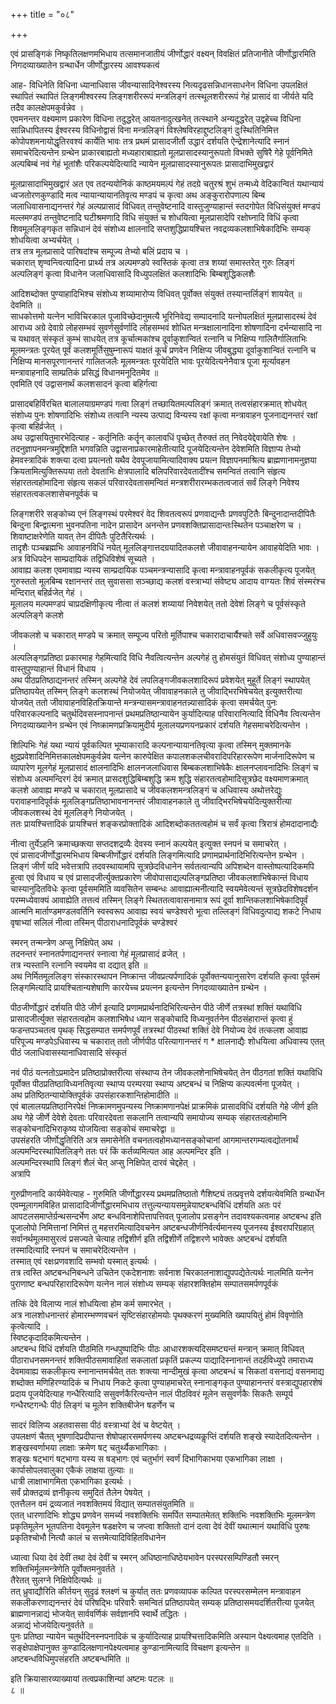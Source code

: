 +++
title = "०८"

+++

  
एवं प्रासङ्गिकं निष्कृतिलक्षणमभिधाय तत्समानजातीयं जीर्णोद्धारं वक्ष्यन् विवक्षितं प्रतिजानीते जीर्णोद्धारमिति निगदव्याख्यातेन ग्रन्थार्धेन जीर्णोद्धारस्य आवश्यकत्वं   
  
   
  
आह- विधिनेति विधिना ध्यानाधिवास जीवन्यासादिनेश्वरस्य नित्यदृढसन्निधानसाधनेन विधिना उपलक्षितं स्थापितं स्थापितं लिङ्गमीश्वरस्य लिङ्गशरीररूपं मन्त्रलिङ्गं तत्स्थूलशरीररूपं गेहं प्रासादं वा जीर्यते यदि तदैव कालक्षेपमकुर्वन्नेव ।  
एवमनन्तर वक्ष्यमाण प्रकारेण विधिना तदुद्धरेत् आयतनादुत्खनेत् तत्स्थाने अन्यदुद्धरेत् उद्वहेच्च विधिना सान्निधापितस्य ईश्वरस्य विधिनोद्वासं विना मन्त्रलिङ्गं विश्लेषविरहाद्दुष्टलिङ्गं दुःस्थितिनिमित्त कोपोपशमनायोद्धृतिरवश्यं कार्येति भावः तत्र प्रथमं प्रासादजीर्तौ उद्धारं दर्शयति ऐन्द्रेशानेत्यादि स्नानं समाचरेदित्यन्तेन ग्रन्थेन प्राकारबाह्यतो मध्यहाराबाह्यतो मूलप्रासादस्यानुरूपतो विभक्ते सुषिरै गेहे पूर्वनिमिते अल्पबिम्बं नवं गेहं भूतांशैः परिकल्पयेदित्यादि न्यायेन मूलप्रासादस्यानुरूपतः प्रासादाभिमुखद्वारं   
  
   
  
मूलप्रासादाभिमुखद्वारं अत एव तदन्ययोनिकं काष्ठमयमल्पं गेहं तदग्रे चतुरश्रं शुभं तन्मध्ये वेदिकान्वितं यथान्यायं ध्वजतोरणकुण्डादि मत्व न्यायान्यायानतिवृत्य मण्डपं च कृत्वा अथ अङ्कुरारोपणाल्प बिम्ब जलाधिवासनाद्यनन्तरं गेहं अल्पप्रासादं विधिवत् तन्तुवेष्टनादि वास्तुजुण्याहान्तं स्तदगोपेत विधिसंयुक्तं मण्डपं मल्लमण्डपं तन्तुवेष्टनादि घटीश्रमणादि विधि संयुक्तं च शोधयित्वा मूलप्रासादेपि रक्षोघ्नादि विधिं कृत्वा शिवमूललिङ्गकृत सन्निधानं देवं संशोध्य क्षालनादि सप्तशुद्धिप्रायश्चित्त नवद्रव्यकलशाभिषेकादिभिः सम्यक् शोधयित्वा अभ्यर्चयेत् ।  
तत्र तत्र मूलप्रासादे पारिषदांश्च सम्पूज्य तेभ्यो बलिं प्रदाय च ।  
चकारात् शृण्वन्त्वित्यादिना प्रार्थ्य तत्र अल्पमण्डपे स्वस्तिकं कृत्वा तत्र शय्यां समास्तरेत् गुरुः लिङ्गं अल्पलिङ्गं कृत्वा विधानेन जलाधिवासादि विध्युपलक्षितं कलशादिभिः बिम्बशुद्धिकलशैः   
  
   
  
आदिशब्दोक्त पुण्याहादिभिश्च संशोध्य शय्यामारोप्य विधिवत् पूर्वोक्त संयुक्तं तस्यान्तर्लिङ्गं शाययेत् ॥  
देवमिति ॥  
साधकोत्तमो यत्नेन भाविचिरकाल पूजाविच्छेदानुमत्यै भूरिनिवेद्य सम्पादनादि यत्नोपलक्षितं मूलप्रासादस्थं देवं आराध्य अग्रे देवाग्रे लोहसम्भवं सुवर्णसुर्वर्णादि लोहसम्भवं शोधित मन्त्रक्षालानादिना शोषणादिना दर्भन्यासादि ना च यथावत् संस्कृतं कुम्भं साधयेत् तत्र कूर्चात्मकांश्च दूर्वाकुशान्वितं रत्नानि च निक्षिप्य गालितैर्गालिताभिः मूलमन्त्रतः पूरयेत् पूर्वं कलशमूर्तिसुषुम्नारूपं याक्षतं कूर्चं प्रणवेन निक्षिप्य जीवबुद्ध्या दूर्वाकुशान्वितं रत्नानि च निक्षिप्य मानसपूरणानन्तरं गालितजलैः मूलमन्त्रतः पूरयेदिति भावः पूरयेदित्यनेनैवात्र पूजा मूर्त्यावहन मन्त्रावाहनादि साम्प्रतिकं प्रसिद्धं विधानमनूदितमेव ॥  
एवमिति एवं उद्वासनार्थं कलशसादनं कृत्वा बहिर्गत्वा   
  
   
  
प्रासादबहिर्विरचित बालालयाग्रमण्डपं गत्वा लिङ्गं तच्छायितमल्पलिङ्गं क्रमात् तत्वसंहारक्रमात् शोधयेत् संशोध्य पुनः शोषणादिभिः संशोध्य तत्वानि न्यस्य उत्पाद्य विन्यस्य रक्षां कृत्वा मन्त्रावाहन पूजनाद्यनन्तरं रक्षां कृत्वा बहिर्व्रजेत् ।  
अथ उद्वासयितुमारभेदित्याह - कर्तृनितिः कर्तॄन् कालावधिं पृच्छेत् तैरुक्तं तत् निवेदयेद्देवायेति शेषः ।  
तदनुज्ञापनमन्त्रमुद्दिशति भगवन्निति उद्वासनाप्रकारमाहेतीत्यादि पूजयेदित्यन्तेन देवेशमिति विज्ञाप्य तेभ्यो हेमवस्त्रादिकं शक्त्या दत्वा प्रयत्नतो यथैव देवपूजायामित्यादिवाक्य प्रयत्न विज्ञापनमाश्रित्य ब्राह्मणानामनुज्ञया क्रियतामित्युक्तिरूपया ततो देवताभिः क्षेत्रपालादि बलिपरिवारदेवतादींश्च समन्वितं तत्वानि संहृत्य संहारतत्वहोमादिना संहृत्य सकलं परिवारदेवतासमन्वितं मन्त्रशरीरारम्भकतत्वजातं सर्वं लिङ्गे निवेश्य संहारतत्वकलशासेचनपूर्वकं च   
  
   
  
लिङ्गशरीरे सङ्कोच्य एनं लिङ्गस्थं परमेश्वरं वेद शिवतत्वरूपं प्रणवाद्यन्तैः प्रणवपुटितैः बिन्दुनादान्तदीपितैः बिन्दुना बिन्द्वात्मना भुवनपतिना नादेन प्रासादेन अनन्तेन प्रणवशक्तिप्रासादान्तःस्थितेन पञ्चाक्षरेण च ।  
शिवाष्टाक्षरेणेति यावत् तेन दीपितैः पुटितैरित्यर्थः ।  
तादृशैः पञ्चब्रह्मभिः आवाहनविधिं नयेत् मूललिङ्गात्तदग्रयादितकलशे जीवावाहनन्यायेन आवाहयेदिति भावः ।  
अत्र विधिपदेन साम्प्रदायिकं तद्विधिविशेषं सूच्यते ।  
आवाह्य कलश एवमावाह्य न्यस्य साम्प्रदायिक पञ्चमन्त्रन्यासादि कृत्वा मन्त्रावाहनपूर्वकं सकलीकृत्य पूजयेत् गुरुस्ततो मूलबिम्ब रक्षानन्तरं तत् सुवाससा सञ्च्छाद्य कलशं वस्त्राभ्यां संवेष्ट्य आदाय वाग्यतः शिवं संस्मरंश्च मन्दिरात् बहिर्व्रजेत् गेहं ।  
मूलालय मल्पमण्डपं चाप्रदक्षिणीकृत्य नीत्वा तं कलशं शय्यायां निवेशयेत् ततो देवेशं लिङ्गे च पूर्वसंस्कृते अल्पलिङ्गे कलशे   
  
   
  
जीवकलशे च चकारात् मण्डपे च क्रमात् सम्पूज्य परितो मूर्तिपाश्च चकारादाचार्यैश्चते सर्वे अधिवासवज्जुहुयुः ।  
अल्पलिङ्गप्रतिष्ठा प्रकारमाह गेहमित्यादि विधि नैवत्वित्यन्तेन अल्पगेहं तु होमसंयुतं विधिवत् संशोध्य पुण्याहान्तं वास्तुपुण्याहान्तं विधानं विधाय ।  
अथ पीठप्रतिष्ठाद्यनन्तरं तस्मिन् अल्पगेहे देवं लपलिङ्गजीवकलशादिरूपं प्रवेशयेत् मुहूर्ते लिङ्गं स्थापयेत् प्रतिष्ठापयेत् तस्मिन् लिङ्गे कलशस्थं नियोजयेत् जीवावाहनकाले तु जीवाद्भिरभिषेचयेत् इत्युक्तरीत्या योजयेत् ततो जीवावाहनविहितक्रियान्ते मन्त्रन्यासमन्त्रावाहनतन्न्यासादिकं कृत्वा समर्चयेत् पुनः परिवारकल्पनादि चतुर्थदिवसस्नापनान्तं प्रथमप्रतिष्ठान्यायेन कुर्यादित्याह परिवारानित्यादि विधिनैव त्वित्यन्तेन निगदव्याख्यानेन ग्रन्थेन एवं निष्क्रामणप्रक्रियामुदीर्य मूलालयप्रणयनप्रकारं दर्शयति गेहसमाचरेदित्यन्तेन ।   
  
   
  
शिल्पिभिः गेहं यथा न्यायं पूर्वकल्पित भूम्याकारादि कल्पनान्यायानतिवृत्या कृत्वा तस्मिन् मुक्तमानके क्षुद्रप्रवेशादिनिमित्तकालक्षेपमकुर्वन्नेव यत्नेन कारुपेक्षित कपालशकलचीवरादिपरिहाररूपेण मार्जनादिरूपेण च व्यापारेण मूलगेहं मूलप्रासादं क्षालनादिभिः क्षालनजलाधिवास बिम्बकलशाभिषेकैः क्षालनप्लावनादिभिः लिङ्गं च संशोध्य अल्पमन्दिरगं देवं क्रमात् प्रासदशुद्धिबिम्बशुद्धि क्रम शुद्धि संहारतत्वहोमादिसूत्रछेद वक्ष्यमाणक्रमात् कलशे आवाह्य मण्डपे च चकारात् मूलप्रासादे च जीवकलशमन्त्रलिङ्गं च अधिवास्य अथोत्तरेद्युः परावाहनादिपूर्वकं मूललिङ्गप्रतिष्ठाभावनानन्तरं जीवावाहनकाले तु जीवाद्भिरभिषेचयेदित्युक्तरीत्या जीवकलशस्थं देवं मूललिङ्गे नियोजयेत् ।  
ततः प्रायश्चित्तादिकं प्रायश्चित्तं शङ्करप्रोक्तादिकं आदिशब्दोकततत्वहोमं च सर्वं कृत्वा त्रिरात्रं होमदादानाद्यैः   
  
   
  
नीत्वा तुर्येऽहनि क्रमाच्छक्त्या सप्तदशद्रव्यैः देवस्य स्नानं कल्पयेत् इत्युक्त स्नपनं च समाचरेत् ।  
एवं प्रासादजीर्णोद्धारमभिधाय बिम्बजीर्णोद्धारं दर्शयति लिङ्गमित्यादि प्रणामप्रार्थनादिभिरित्यन्तेन ग्रन्थेन ।  
लिङ्गं जीर्णं यदि भवेत्तत्रापि तदवस्थायामपि सूत्रछेदविधानेन सर्वतत्वान्यपि अपिशब्देन वास्तोष्पत्यादिकमपि हुत्वा एवं विधाय च एवं प्रासादजीर्त्युक्तप्रकारेण जीवोपासाद्यल्पलिङ्गप्रतिष्ठा जीवकलशाभिषेकान्तं विधाय चास्यानुदितविधेः कृत्वा पूर्वसममिति व्यवसितेन सम्बन्धः आवाह्यात्मनीत्यादि स्वयमेवेत्यन्तं सूत्रछेदविशेषदर्शन परम्मध्येवाक्यं आवाह्येति तत्तत्वं तस्मिन् लिङ्गे स्थिततत्वावासनामात्र रूपं दूर्वा शान्तिकलशाभिषेकादिपूर्वं आत्मनि मार्ताण्डमण्डलवर्तिनि स्वस्वरूप आवाह्य स्वयं चण्डेश्वरो भूत्वा तल्लिङ्गं विधिवदुत्पाद्य शकटे निधाय वृषाभ्यां सलिलं नीत्वा तस्मिन् पीठाराधनादिपूर्वकं चण्डेश्वरं   
  
   
  
स्मरन् तन्मन्त्रेण अप्सु निक्षिपेत् अथ ।  
तदनन्तरं स्नानतर्पणाद्यनन्तरं स्नात्वा गेहं मूलप्रासादं व्रजेत् ।  
तत्र न्यस्तानि रत्नानि स्वयमेव वा दद्यात् इति ॥  
अथ निर्मितमूललिङ्ग संस्कारस्थापन निष्क्रान्त जीवप्रत्यर्पणादिकं पूर्वोक्तन्ययानुसारेण दर्शयति कृत्वा पूर्वसमं लिङ्गमित्यादि प्रायश्चितान्यशेषाणि कारयेच्च प्रयत्नन इत्यन्तेन निगदव्याख्यातेन ग्रन्थेन ।   
  
पीठजीर्णोद्धारं दर्शयति पीठे जीर्ण इत्यादि प्रणामप्रार्थनादिभिरित्यन्तेन पीठे जीर्णे तत्रस्थां शक्तिं यथाविधि प्रासादजीर्त्युक्त संहारतत्वहोम कलशाभिषेध ध्यान सङ्कोचादि विध्यनुवर्तनेन पीठसंहारान्तं कृत्वा हुं फडन्तपञ्चतत्व पृथक् सिद्धसम्पात समर्पणपूर्वं तत्रस्थां पीठस्थां शक्तिं देवे नियोज्य देवं तत्कलश आवाह्य परिपूज्य मण्डपेऽधिवास्य च चकारात् ततो जीर्णपीठ परित्यागानन्तरं ग * क्षालनाद्यैः शोधयित्वा अधिवास्य एतत् पीठं जलाधिवासस्यानाधिवासादि संस्कृतं   
  
   
  
नवं पीठं यत्नतोऽप्रमादेन प्रतिष्ठाप्रोक्तरीत्या संस्थाप्य तेन जीवकलशेनाभिषेचयेत् तेन पीठगतां शक्तिं यथाविधि पूर्वोक्त पीठप्रतिष्ठाविध्यनतिवृत्या स्थाप्य परम्परया स्थाप्य अष्टबन्धं च निक्षिप्य कल्पवर्त्मना पूजयेत् ।  
अथ प्रतिष्ठितन्यायोक्तिपूर्वकं उपसंहारकशान्तिहोमादीति ॥  
एवं बालालयप्रतिष्ठानिरपेक्षं निष्क्रामणमुपन्यस्य निष्क्रामणानपेक्षं प्राक्रमिकं प्रासादविधिं दर्शयति गेहे जीर्ण इति अथ गेहे जीर्णे देवेशे देवताः परिवारदेवता सकलानि तत्वान्यपि समायोज्य सम्यक् संहारतत्वहोमानि सङ्कोचनादिभिराकृष्य योजयित्वा सङ्कोचं समाचरेद्वा ॥  
उपसंहरति जीर्णोद्धृतिरिति अत्र समासेनेति वचनतत्वहोमध्यानसङ्कोचानां आगमान्तरगम्यत्वद्योतनार्थं अल्पमन्दिरस्थापितलिङ्गे ततः परं किं कर्तव्यमित्यत आह अल्पमन्दिर इति ।  
अल्पमन्दिरस्थापि लिङ्गं शैलं चेत् अप्सु निक्षिपेत् दारवं चेद्दहेत् ।  
अत्रापि   
  
   
  
गुरुप्रीणनादि कार्यमेवेत्याह - गुरुमिति जीर्णोद्धारस्य प्रथमप्रतिष्ठातो गैशिष्ट्यं तत्प्रवृत्तये दर्शयत्येवमिति ग्रन्थार्धेन एवम्मूलागमविहित प्रासादादिजीर्णोद्धारमभिधाय तत्तुल्यन्यायसमुन्नेयाष्टबन्धविधिं दर्शयति अतः परं आपटलसमाप्तेर्ग्रन्थसन्दर्भेण अष्ट बन्धविनाशेपित्तापत्तिवत् पूजालोप प्रसङ्गेन तदावश्यकत्वमाह अष्टबन्ध इति पूजालोपो निमित्तानां निमित्तं तु महत्तरमित्यादिवचनेन अष्टबन्धजीर्णनिर्वर्त्यमानस्य पूजनस्य ईश्वरापरिग्रहात् सर्वानर्थमूलमासुरत्वं प्रसज्यते चेत्याह तद्विशीर्ण इति तद्विशीर्णे तद्विशरणे भावेक्तः अष्टबन्धं दर्शयति तस्मादित्यादि स्नपनं च समाचरेदित्यन्तेन ।  
तस्मात् एवं रक्षःप्रणवशादि सम्भवो यस्मात् इत्यर्थः ।  
तत्र त्वस्ति अष्टबन्धनिबन्धने उचितेन एकदेशनाशः सर्वनाश चिरकालनाशाद्युपपद्येतेत्यर्थः नालमिति यत्नेन पुराणाष्ट बन्धपरिहारादिरूपेण यत्नेन नालं संशोध्य सम्यक् संहारशक्तिहोम सम्पातसमर्पणपूर्वकं   
  
   
  
तत्किं देवे विलाप्य नालं शोधयित्वा होम कर्म समारभेत् ।  
अत्र नालशोधनान्तरं होमारम्भण्णवचनं सृष्टिसंहारहोमयोः पृथक्करणं मुख्यमिति ख्यापयितुं होमं विवृणोति कृत्वेत्यादि ।  
स्विष्टकृदादिकमित्यन्तेन ।  
अष्टबन्ध विधिं दर्शयति पीठमिति गन्धपुष्पादिभिः पीठः आधारशक्त्यदिसमष्ट्यन्तं मन्त्रान् क्रमात् विधिवत् पीठाराधनसमनन्तरं शक्तिपीठसमावाहितां सकलातां प्रकृतिं प्रकल्प्य पाद्यादिस्नानान्तं तदर्हविध्युपे तमाराध्य देवमावाह्य सकलीकृत्य स्नानान्तमर्चयेत् ततः शक्त्या नान्दीमुखं कृत्वा अष्टबन्धं च सिकतां वसनाद्यं वसनमाद्य शब्दोक्त मणिहिरण्यादिकं च निधाय निकटे कृत्वा पुण्याहमाचरेत् स्नानाङ्गकृत पुण्याहानन्तरं वस्त्राद्युपहारशेषं प्रदाय पूजयेदित्याह गन्धैरित्यादि ससुवर्णकैरित्यन्तेन नालं पीठविवरं मूलेन ससुवर्णकैः सिकतैः सम्पूर्य गन्धैरष्टगन्धैः पीठं लिङ्गं च मूलेन शक्तिबीजेन षडर्णेन च   
  
   
  
सादरं विलिप्य अहतवाससा पीठं वस्त्राभ्यां देवं च वेष्टयेत् ।  
उपलक्षणं चैतत् भूषणादिप्रदीपान्त शेषोपहारसमर्पणस्य अष्टबन्धद्रव्यकॢप्तिं दर्शयति शङ्खे स्यादेतदित्यन्तेन ।  
शङ्खस्वर्णाभया लाक्षाः क्रमेण षट् चतुर्थ्यैकभागिकाः ।  
शङ्खः षट्भागं षट्भागा यस्य स षड्भागः एवं चतुर्भागं स्वर्णं दिभागिकाभया एकभागिका लाक्षा ।  
कार्पासोपलवालुका एकैकं लाक्षया तुल्याः ॥  
धात्री लाक्षाभागमिता एकभागिका इत्यर्थः ।  
सर्वं प्रोक्तद्रव्यं ज्ञनीकृत्य समुदितं तैलेन पेषयेत् ।  
एतत्तैलन वमं द्रव्यजातं नवशक्तिमयं विद्यात् सम्पातसंयुतमिति ॥  
एतत् धारणादिभिः शोद्ध्य प्रणवेन समर्च्य नवशक्तिभिः समर्पित सम्पातमेतत् शक्तिभिः नवशक्तिभिः मूलमन्त्रेण प्रकृतिमूलेन भूतपतिना देवमूलेन षडक्षरेण च जप्त्वा शक्तितो दानं दत्वा देवं देवीं यथात्मानं यथाविधि पुरुषः प्रकृतिश्चोभौ नित्यौ कालं च सत्तमेत्यादिविहितविधानेन   
  
   
  
ध्यात्वा धिया देवं देवीं तथा देवं देवीं च स्मरन् अधिष्ठानाधिष्ठेयभावेन परस्परसम्पिण्डितौ स्मरन् शक्तिभिर्मूलमन्त्रेणेति पूर्वोक्तमनुवर्तते ।  
तैरेतत् सुलग्ने निक्षिपेदित्यर्थः ॥  
तत् ध्रुवाद्यौरिति कीर्तयन् सुदृढं श्लक्ष्णं च कुर्यात् ततः प्रणवव्यापक कल्पित परस्परसम्मेलन मन्त्रावाहन सकलीकरणाद्यनन्तरं देवं परिषद्भिः परिवारैः समन्वितं प्रतिष्ठापयेत् सम्यक् प्रतिष्ठासमयदर्शितरीत्या पूजयेत् ब्राह्मणानन्नाद्यं भोजयेत् सार्ववर्णिकं सर्वज्ञानपि स्वार्थे तद्धितः ।  
अन्नाद्यं भोजयेदित्यनुवर्तते ॥  
पुनः प्रतिष्ठा न्यायेन चतुर्थदिनस्नपनादिकं च कुर्यादित्याह प्रायश्चित्तादिकमिति अस्यान पेक्ष्यत्वमाह एतदिति ।  
सङ्क्षेपाक्षेपानुक्त कुण्डादिलक्षणानपेक्ष्यत्वमाह कुण्डानामित्यादि विचक्षण इत्यन्तेन ॥  
अष्टबन्धविधिमुपसंहरति अष्टबन्धमिति ॥   
  
इति क्रियासारव्याख्यायां तत्वप्रकाशिन्यां अष्टमः पटलः ॥  
८ ॥   
